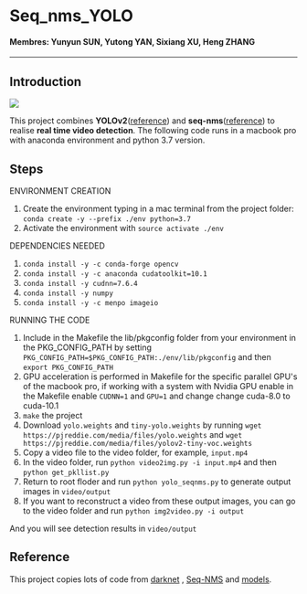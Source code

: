# Seq_nms_YOLO

#### Membres: Yunyun SUN, Yutong YAN, Sixiang XU, Heng ZHANG

---

## Introduction

![](img/index.jpg) 

This project combines **YOLOv2**([reference](https://arxiv.org/abs/1506.02640)) and **seq-nms**([reference](https://arxiv.org/abs/1602.08465)) to realise **real time video detection**. The following code runs in a macbook pro with anaconda environment and python 3.7 version.

## Steps
ENVIRONMENT CREATION
1. Create the environment typing in a mac terminal from the project folder: `conda create -y --prefix ./env python=3.7 `
1. Activate the environment with `source activate ./env`

DEPENDENCIES NEEDED
1. `conda install -y -c conda-forge opencv`
1. `conda install -y -c anaconda cudatoolkit=10.1`
1. `conda install -y cudnn=7.6.4`
1. `conda install -y numpy`
1. `conda install -y -c menpo imageio `

RUNNING THE CODE
1. Include in the Makefile the lib/pkgconfig folder from your environment in the PKG_CONFIG_PATH by setting `PKG_CONFIG_PATH=$PKG_CONFIG_PATH:./env/lib/pkgconfig` and then `export PKG_CONFIG_PATH`
1. GPU acceleration is performed in Makefile for the specific parallel GPU's of the macbook pro, if working with a system with Nvidia GPU enable in the Makefile enable `CUDNN=1` and `GPU=1` and change change cuda-8.0 to cuda-10.1
1. `make` the project
1. Download `yolo.weights` and `tiny-yolo.weights` by running `wget https://pjreddie.com/media/files/yolo.weights` and `wget https://pjreddie.com/media/files/yolov2-tiny-voc.weights`
1. Copy a video file to the video folder, for example, `input.mp4`
1. In the video folder, run `python video2img.py -i input.mp4` and then `python get_pkllist.py`
1. Return to root floder and run `python yolo_seqnms.py` to generate output images in `video/output`
1. If you want to reconstruct a video from these output images, you can go to the video folder and run `python img2video.py -i output`

And you will see detection results in `video/output`

## Reference

This project copies lots of code from [darknet](https://github.com/pjreddie/darknet) , [Seq-NMS](https://github.com/lrghust/Seq-NMS) and  [models](https://github.com/tensorflow/models).

